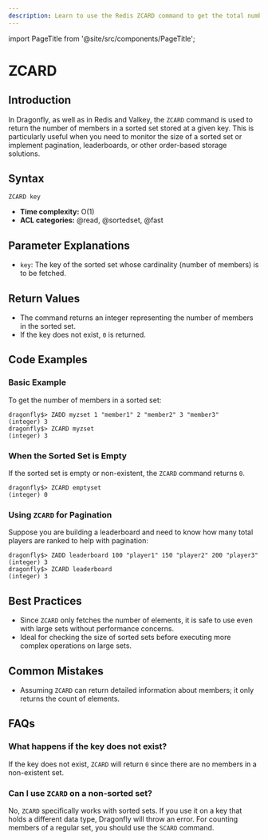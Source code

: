 ```yaml
---
description: Learn to use the Redis ZCARD command to get the total number of elements in a sorted set, plus expert tips beyond the official Redis docs.
---
```


import PageTitle from '@site/src/components/PageTitle';

# ZCARD

<PageTitle title="Redis ZCARD Explained (Better Than Official Docs)" />

## Introduction

In Dragonfly, as well as in Redis and Valkey, the `ZCARD` command is used to return the number of members in a sorted set stored at a given key.
This is particularly useful when you need to monitor the size of a sorted set or implement pagination, leaderboards, or other order-based storage solutions.

## Syntax

```shell
ZCARD key
```

- **Time complexity:** O(1)
- **ACL categories:** @read, @sortedset, @fast

## Parameter Explanations

- `key`: The key of the sorted set whose cardinality (number of members) is to be fetched.

## Return Values

- The command returns an integer representing the number of members in the sorted set.
- If the key does not exist, `0` is returned.

## Code Examples

### Basic Example

To get the number of members in a sorted set:

```shell
dragonfly$> ZADD myzset 1 "member1" 2 "member2" 3 "member3"
(integer) 3
dragonfly$> ZCARD myzset
(integer) 3
```

### When the Sorted Set is Empty

If the sorted set is empty or non-existent, the `ZCARD` command returns `0`.

```shell
dragonfly$> ZCARD emptyset
(integer) 0
```

### Using `ZCARD` for Pagination

Suppose you are building a leaderboard and need to know how many total players are ranked to help with pagination:

```shell
dragonfly$> ZADD leaderboard 100 "player1" 150 "player2" 200 "player3"
(integer) 3
dragonfly$> ZCARD leaderboard
(integer) 3
```

## Best Practices

- Since `ZCARD` only fetches the number of elements, it is safe to use even with large sets without performance concerns.
- Ideal for checking the size of sorted sets before executing more complex operations on large sets.

## Common Mistakes

- Assuming `ZCARD` can return detailed information about members; it only returns the count of elements.

## FAQs

### What happens if the key does not exist?

If the key does not exist, `ZCARD` will return `0` since there are no members in a non-existent set.

### Can I use `ZCARD` on a non-sorted set?

No, `ZCARD` specifically works with sorted sets.
If you use it on a key that holds a different data type, Dragonfly will throw an error.
For counting members of a regular set, you should use the `SCARD` command.
